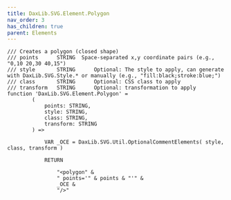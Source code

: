 ```yaml
---
title: DaxLib.SVG.Element.Polygon
nav_order: 3
has_children: true
parent: Elements
---
```


	/// Creates a polygon (closed shape)
	/// points		STRING	Space-separated x,y coordinate pairs (e.g., "0,10 20,30 40,15")
	/// style		STRING		Optional: The style to apply, can generate with DaxLib.SVG.Style.* or manually (e.g., "fill:black;stroke:blue;")
	/// class		STRING		Optional: CSS class to apply
	/// transform	STRING		Optional: transformation to apply
	function 'DaxLib.SVG.Element.Polygon' =
			(
				points: STRING,
				style: STRING,
				class: STRING,
				transform: STRING
			) =>
				
				VAR _OCE = DaxLib.SVG.Util.OptionalCommentElements( style, class, transform )

				RETURN

					"<polygon" &
					" points='" & points & "'" &
					_OCE & 
					"/>"